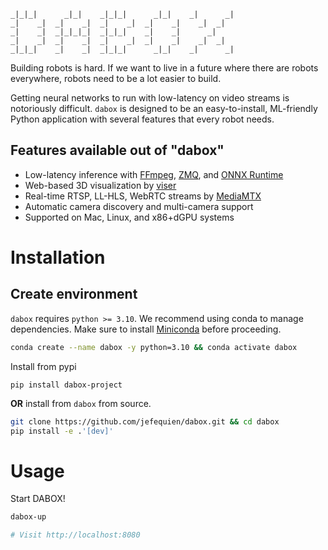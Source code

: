 ```
_|_|_|      _|_|    _|_|_|      _|_|    _|      _| 
_|    _|  _|    _|  _|    _|  _|    _|    _|  _|   
_|    _|  _|_|_|_|  _|_|_|    _|    _|      _|     
_|    _|  _|    _|  _|    _|  _|    _|    _|  _|   
_|_|_|    _|    _|  _|_|_|      _|_|    _|      _| 
```

Building robots is hard. If we want to live in a future where there are robots everywhere, robots need to be a lot easier to build.

Getting neural networks to run with low-latency on video streams is notoriously difficult. `dabox` is designed to be an easy-to-install, ML-friendly Python application with several features that every robot needs.

## Features available out of "dabox"
- Low-latency inference with [FFmpeg](https://ffmpeg.org/), [ZMQ](https://zeromq.org/), and [ONNX Runtime](https://onnxruntime.ai/)
- Web-based 3D visualization by [viser](https://github.com/nerfstudio-project/viser)
- Real-time RTSP, LL-HLS, WebRTC streams by [MediaMTX](https://github.com/bluenviron/mediamtx)
- Automatic camera discovery and multi-camera support
- Supported on Mac, Linux, and x86+dGPU systems

# Installation

## Create environment

`dabox` requires `python >= 3.10`. We recommend using conda to manage dependencies. Make sure to install [Miniconda](https://docs.conda.io/miniconda.html) before proceeding.

```bash
conda create --name dabox -y python=3.10 && conda activate dabox
```

Install from pypi

```
pip install dabox-project
```

**OR** install from `dabox` from source. 

```bash
git clone https://github.com/jefequien/dabox.git && cd dabox
pip install -e .'[dev]'
```

# Usage

Start DABOX!
```bash
dabox-up

# Visit http://localhost:8080
```
